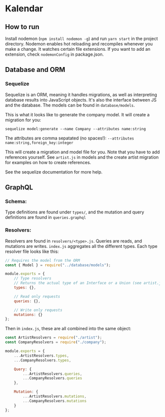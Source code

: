 # Kalendar

## How to run

Install nodemon (`npm install nodemon -g`) and run `yarn start` in the project directory. Nodemon enables hot reloading and recompiles whenever you make a change. It watches certain file extensions. If you want to add an extension, check `nodemonConfig` in package.json.

## Database and ORM

### Sequelize

Sequelize is an ORM, meaning it handles migrations, as well as interpreting database results into JavaScript objects. It's also the interface between JS and the database. The models can be found in `database/models`.

This is what it looks like to generate the company model. It will create a migration for you:
```
sequelize model:generate --name Company --attributes name:string
```

The attributes are comma sepatated (no spaces!):
`--attributes name:string,foreign_key:integer`

This will create a migration and model file for you. Note that you have to add references yourself. See `artist.js` in models and the create artist migration for examples on how to create references.

See the sequelize documentation for more help.

## GraphQL

### Schema:

Type definitions are found under `types/`, and the mutation and query definitions are found in `queries.graphql`

### Resolvers:

Resolvers are found in `resolvers/<type>.js`. Queries are reads, and mutations are writes. `index.js` aggregates all the different types. Each type resolver file looks like this:

```js
// Requires the model from the ORM
const { Model } = require("../database/models");

module.exports = {
    // Type resolvers
    // Returns the actual type of an Interface or a Union (see artist.js for an example)
    types: {},

    // Read only requests
    queries: {},

    // Write only requests
    mutations: {}
};
```

Then in `index.js`, these are all combined into the same object:

```js
const ArtistResolvers = require("./artist");
const CompanyResolvers = require("./company");

module.exports = {
    ...ArtistResolvers.types,
    ...CompanyResolvers.types,

    Query: {
        ...ArtistResolvers.queries,
        ...CompanyResolvers.queries
    },

    Mutation: {
        ...ArtistResolvers.mutations,
        ...CompanyResolvers.mutations
    }
};
```

